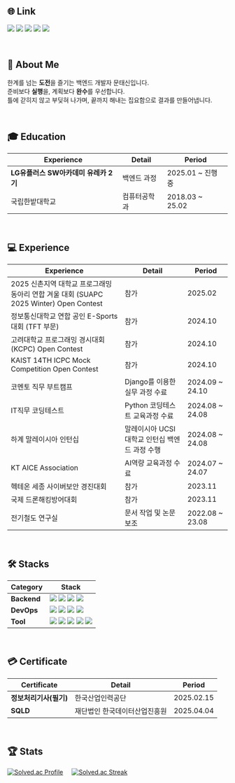 ## 🌐 Link
<a href=https://furtive-umbrella-4fc.notion.site/Back-End-Developer-Portfolio-d1e877ee46014134b2f45598be4f6bb0> <img src="https://img.shields.io/badge/Notion-000000?style=flat&logo=Notion&logoColor=white&link=https://furtive-umbrella-4fc.notion.site/Back-End-Developer-Portfolio-d1e877ee46014134b2f45598be4f6bb0"></a>
<a href=https://gym-developer.tistory.com/> <img src="https://img.shields.io/badge/Tistory-EA4335?style=flat&logo=Tistory&logoColor=white&link=https://gym-developer.tistory.com/"></a>
<a href=https://blog.naver.com/gym_developer> <img src="https://img.shields.io/badge/Blog-03C75A?style=flat&logo=Naver&logoColor=white&link=https://blog.naver.com/gym_developer"></a>
<a href=https://www.linkedin.com/in/%ED%83%9C%EC%8B%A0-%EB%AC%B8-b0483a333/> <img src="https://img.shields.io/badge/LinkedIn-0a66c2?style=flat&logo=inspire&logoColor=white&link=https://www.linkedin.com/in/%ED%83%9C%EC%8B%A0-%EB%AC%B8-b0483a333/"></a>
<a href=mailto:kjk06119@gmail.com> <img src="https://img.shields.io/badge/Gmail-EA4335?style=flat&logo=Gmail&logoColor=white&link=mailto:kjk06119@gmail.com"></a>

</br>

## 👤 About Me
한계를 넘는 **도전**을 즐기는 백엔드 개발자 문태신입니다.</br>
준비보다 **실행**을, 계획보다 **완수**를 우선합니다.</br>
틀에 갇히지 않고 부딪혀 나가며, 끝까지 해내는 집요함으로 결과를 만들어냅니다.

</br>

## 🎓 Education
|Experience|Detail|Period|
|---|---|---|
| **LG유플러스 SW아카데미 유레카 2기** | 백엔드 과정 | 2025.01 ~ 진행 중 |
| 국립한밭대학교 | 컴퓨터공학과 | 2018.03 ~ 25.02 |

</br>

## 💻 Experience
|Experience|Detail|Period|
|---|---|---|
| 2025 신촌지역 대학교 프로그래밍 동아리 연합 겨울 대회 (SUAPC 2025 Winter) Open Contest | 참가 | 2025.02 |
| 정보통신대학교 연합 공인 E-Sports 대회 (TFT 부문) | 참가 | 2024.10 |
| 고려대학교 프로그래밍 경시대회 (KCPC) Open Contest | 참가 | 2024.10 |
| KAIST 14TH ICPC Mock Competition Open Contest | 참가 | 2024.10 |
| 코멘토 직무 부트캠프 | Django를 이용한 실무 과정 수료 | 2024.09 ~ 24.10 |
| IT직무 코딩테스트 | Python 코딩테스트 교육과정 수료 | 2024.08 ~ 24.08 |
| 하계 말레이시아 인턴십 | 말레이시아 UCSI 대학교 인턴십 백엔드 과정 수행 | 2024.08 ~ 24.08 |
| KT AICE Association | AI역량 교육과정 수료 | 2024.07 ~ 24.07 |
| 헥테온 세종 사이버보안 경진대회 | 참가 | 2023.11 |
| 국제 드론해킹방어대회 | 참가 | 2023.11 |
| 전기철도 연구실 | 문서 작업 및 논문 보조 | 2022.08 ~ 23.08|

</br>

## 🛠️ Stacks
|Category|Stack|
|---|---|
|**Backend**| <img src="https://img.shields.io/badge/Java-007396?style=flat-square&logo=coffeescript&logoColor=white"/></a> <img src="https://img.shields.io/badge/Spring Boot-6DB33F?style=flat-square&logo=springboot&logoColor=white"/></a> <img src="https://img.shields.io/badge/Python-3776AB?style=flat-square&logo=Python&logoColor=white"/></a> <img src="https://img.shields.io/badge/Django-092E20?style=flat-square&logo=Django&logoColor=white"/></a> |
|**DevOps**| <img src="https://img.shields.io/badge/MySQL-4479A1?style=flat-square&logo=MySQL&logoColor=white"/></a> <img src="https://img.shields.io/badge/AWS-232F3E?style=flat-square&logo=amazonwebservices&logoColor=white"/></a> <img src="https://img.shields.io/badge/Azure-0085CA?style=flat-square&logo=academia&logoColor=white"/></a> <img src="https://img.shields.io/badge/Docker-2496ED?style=flat-square&logo=Docker&logoColor=white"/></a> |
|**Tool**| <img src="https://img.shields.io/badge/GitHub-181717?style=flat-square&logo=GitHub&logoColor=white"/></a> <img src="https://img.shields.io/badge/Git-F05032?style=flat-square&logo=Git&logoColor=white"/></a> <img src="https://img.shields.io/badge/Slack-4A154B?style=flat-square&logo=Slack&logoColor=white"/></a> <img src="https://img.shields.io/badge/Notion-000000?style=flat-square&logo=Notion&logoColor=white"/></a> <img src="https://img.shields.io/badge/Figma-F24E1E?style=flat-square&logo=Figma&logoColor=white"/></a> |

</br>

## 💳 Certificate
|Certificate|Detail|Period|
|---|---|---|
| **정보처리기사(필기)** | 한국산업인력공단 | 2025.02.15 |
| **SQLD** | 재단법인 한국데이터산업진흥원 | 2025.04.04 |

</br>

  ## 🏆 Stats
[![Solved.ac Profile](http://mazassumnida.wtf/api/v2/generate_badge?boj=kjk06119)](https://solved.ac/kjk06119/) &nbsp;&nbsp;&nbsp; 
[![Solved.ac Streak](http://mazandi.herokuapp.com/api?handle=kjk06119)](https://solved.ac/kjk06119/)
